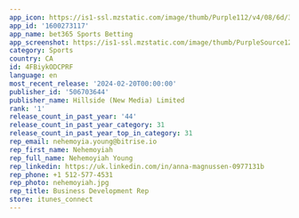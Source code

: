 ```yaml
---
app_icon: https://is1-ssl.mzstatic.com/image/thumb/Purple112/v4/08/6d/3f/086d3f8e-8aac-012e-4f4d-d6f8ed2d6191/AppIconsCA-0-1x_U007emarketing-0-7-0-0-sRGB-85-220-0.png/1024x1024bb.png
app_id: '1600273117'
app_name: bet365 Sports Betting
app_screenshot: https://is1-ssl.mzstatic.com/image/thumb/PurpleSource126/v4/f9/79/b8/f979b8ba-4bf7-85e5-6074-1fdb44af5a86/549204d7-6ab6-4395-8e43-c8b5c94dbaeb_Slide_1.png/1242x2688bb.png
category: Sports
country: CA
id: 4FBiykODCPRF
language: en
most_recent_release: '2024-02-20T00:00:00'
publisher_id: '506703644'
publisher_name: Hillside (New Media) Limited
rank: '1'
release_count_in_past_year: '44'
release_count_in_past_year_category: 31
release_count_in_past_year_top_in_category: 31
rep_email: nehemoyia.young@bitrise.io
rep_first_name: Nehemoyiah
rep_full_name: Nehemoyiah Young
rep_linkedin: https://uk.linkedin.com/in/anna-magnussen-0977131b
rep_phone: +1 512-577-4531
rep_photo: nehemoyiah.jpg
rep_title: Business Development Rep
store: itunes_connect
---
```


